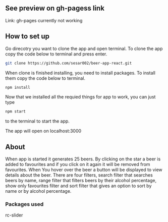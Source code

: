 ## See preview on gh-pagess link

Link: gh-pages currently not working

## How to set up

Go direcotry you want to clone the app and open terminal. To clone the app copy the code below to terminal and press enter.

```bash
git clone https://github.com/sesar002/beer-app-react.git
```

When clone is finished installing, you need to install packages. To install them copy the code below to terminal.

```bash
npm install
```

Now that we installed all the requied things for app to work, you can just type

```bash
npm start
```

to the terminal to start the app.

The app will open on localhost:3000

## About

When app is started it generates 25 beers. By clicking on the star a beer is added to favourites and if you click on it again it will be removed from favourites. When You hover over the beer a button will be displayed to view details about the beer. There are four filters, search filter that searches beers by name, range filter that filters beers by their alcohol percentage, show only favourites filter and sort filter that gives an option to sort by name or by alcohol percentage.

### Packages used

rc-slider
